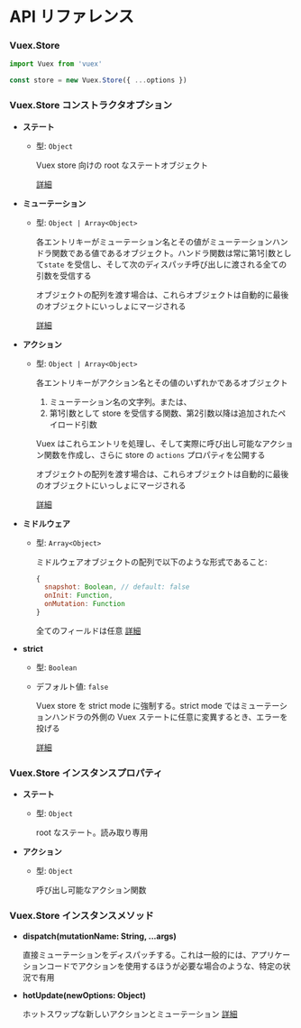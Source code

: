# API リファレンス

### Vuex.Store

``` js
import Vuex from 'vuex'

const store = new Vuex.Store({ ...options })
```

### Vuex.Store コンストラクタオプション

- **ステート**
  
  - 型: `Object`

    Vuex store 向けの root なステートオブジェクト

    [詳細](state.md)

- **ミューテーション**

  - 型: `Object | Array<Object>`

    各エントリキーがミューテーション名とその値がミューテーションハンドラ関数である値であるオブジェクト。ハンドラ関数は常に第1引数として`state` を受信し、そして次のディスパッチ呼び出しに渡される全ての引数を受信する

    オブジェクトの配列を渡す場合は、これらオブジェクトは自動的に最後のオブジェクトにいっしょにマージされる

    [詳細](mutations.md)

- **アクション**

  - 型: `Object | Array<Object>`

    各エントリキーがアクション名とその値のいずれかであるオブジェクト

    1. ミューテーション名の文字列。または、
    2. 第1引数として store を受信する関数、第2引数以降は追加されたペイロード引数

    Vuex はこれらエントリを処理し、そして実際に呼び出し可能なアクション関数を作成し、さらに store の `actions` プロパティを公開する

    オブジェクトの配列を渡す場合は、これらオブジェクトは自動的に最後のオブジェクトにいっしょにマージされる

    [詳細](actions.md)

- **ミドルウェア**

  - 型: `Array<Object>`

    ミドルウェアオブジェクトの配列で以下のような形式であること:

    ``` js
    {
      snapshot: Boolean, // default: false
      onInit: Function,
      onMutation: Function
    }
    ```

    全てのフィールドは任意 [詳細](middlewares.md)

- **strict**

  - 型: `Boolean`
  - デフォルト値: `false`

    Vuex store を strict mode に強制する。strict mode ではミューテーションハンドラの外側の Vuex ステートに任意に変異するとき、エラーを投げる

    [詳細](strict.md)

### Vuex.Store インスタンスプロパティ

- **ステート**

  - 型: `Object`

    root なステート。読み取り専用

- **アクション**

  - 型: `Object`

    呼び出し可能なアクション関数

### Vuex.Store インスタンスメソッド

- **dispatch(mutationName: String, ...args)**

  直接ミューテーションをディスパッチする。これは一般的には、アプリケーションコードでアクションを使用するほうが必要な場合のような、特定の状況で有用

- **hotUpdate(newOptions: Object)**

  ホットスワップな新しいアクションとミューテーション [詳細](hot-reload.md)
